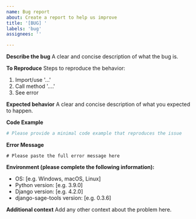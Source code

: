 ```yaml
---
name: Bug report
about: Create a report to help us improve
title: '[BUG] '
labels: 'bug'
assignees: ''

---
```


**Describe the bug**
A clear and concise description of what the bug is.

**To Reproduce**
Steps to reproduce the behavior:
1. Import/use '...'
2. Call method '....'
3. See error

**Expected behavior**
A clear and concise description of what you expected to happen.

**Code Example**
```python
# Please provide a minimal code example that reproduces the issue
```

**Error Message**
```
# Please paste the full error message here
```

**Environment (please complete the following information):**
 - OS: [e.g. Windows, macOS, Linux]
 - Python version: [e.g. 3.9.0]
 - Django version: [e.g. 4.2.0]
 - django-sage-tools version: [e.g. 0.3.6]

**Additional context**
Add any other context about the problem here. 